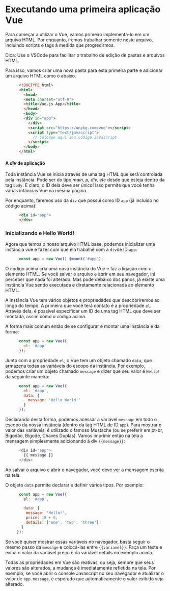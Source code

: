 # Executando uma primeira aplicação Vue

Para começar a utilizar o Vue, vamos primeiro implementá-lo em um arquivo HTML. Por enquanto, iremos trabalhar somente neste arquivo, incluindo scripts e tags à medida que progredirmos.

Dica: Use o VSCode para facilitar o trabalho de edição de pastas e arquivos HTML.

Para isso, vamos criar uma nova pasta para esta primeira parte e adicionar um arquivo HTML como o abaixo.

```html
      <!DOCTYPE html>
      <html>
        <head>
        <meta charset="utf-8">
        <title>Vue.js App</title>
        </head>
        <body>
        <div id="app">
          </div>
          <script src="https://unpkg.com/vue"></script>
          <script type="text/javascript">
            // Coloque aqui seu código Javascript
          </script>
        </body>
      </html>
```

#### A *div* de aplicação

Toda instância Vue se inicia através de uma tag HTML que será controlada pela instância. Pode ser do tipo *main, p, div, etc* desde que esteja dentro da tag `body`. E claro, o ID dela deve ser único! Isso permite que você tenha várias intâncias Vue na mesma página.

Por enquanto, faremos uso da `div` que possui como ID `app` (já incluído no código acima):

```html
      <div id="app">
      </div>
```

### Inicializando e Hello World!

Agora que temos o nosso arquivo HTML base, podemos inicializar uma instância vue e fazer com que ela trabalhe com a `div`de ID `app`:

```javascript
      const app = new Vue().$mount('#app');
```

O código acima cria uma nova instância do Vue e faz a ligação com o elemento HTML. Se você salvar o arquivo e abrir em seu navegador, irá perceber que nada foi alterado. Mas pode debaixo dos panos, já existe uma instância Vue sendo executada e diretamente relacionada ao elemento HTML.

A instância Vue tem vários objetos e propriedades que descobriremos ao longo do tempo. A primeira que você terá contato é a propriedade `el`. Através dela, é possível especificar um ID de uma tag HTML que deve ser montada, assim como o código acima.

A forma mais comum então de se configurar e montar uma instância é da forma:

```javascript
      const app = new Vue({
        el: '#app'
      });
```

Junto com a propriedade `el`, o Vue tem um objeto chamado `data`, que armazena todas as variáveis do escopo da instância. Por exemplo, podemos criar um objeto chamado `message` e dizer que seu valor é `Hello!` da seguinte maneira:

```javascript
      const app = new Vue({
        el: '#app',
        data: {
          message: 'Hello World!'
        }
      });
```

Declarando desta forma, podemos acessar a variável `message` em todo o escopo da nossa instância (dentro da tag HTML de ID `app`). Para mostrar o valor das variáveis, é utilizado o famoso Mustache (ou se preferir em pt-br, Bigodão, Bigode, Chaves Duplas). Vamos imprimir então na tela a mensagem simplesmente adicionando à div `{{message}}`:

```javascript
      <div id="app">
        {{ message }}
      </div>
```

Ao salvar o arquivo e abrir o navegador, você deve ver a mensagem escrita na tela.

O objeto `data` permite declarar e definir vários tipos. Por exemplo:

```javascript
      const app = new Vue({
        el: '#app',

        data: {
         message: 'Hello!',
         price: 18 + 6,
         details: ['one', 'two', 'three']
       }
     });
```

Se você quiser mostrar essas variáveis no navegador, basta seguir o mesmo passo da `message` e colocá-las entre `{{variavel}}`. Faça um teste e exiba o valor da variável preço e da variável details no exemplo acima.

Todas as propriedades em Vue são reativas, ou seja, sempre que seus valores são alterados, a mudança é imediatamente refletida na tela. Por exemplo, se você abrir o console Javascript no seu navegador e atualizar o valor de `app.message`, é esperado que automaticamente o valor exibido seja alterado.